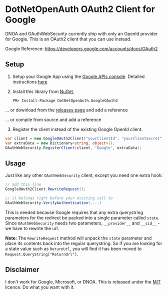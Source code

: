 DotNetOpenAuth OAuth2 Client for Google
======================================

DNOA and OAuthWebSecurity currently ship with only an OpenId provider for Google.
This is an OAuth2 client that you can use instead.

Google Reference: https://developers.google.com/accounts/docs/OAuth2

## Setup

 1. Setup your Google App using the [Google APIs console](https://code.google.com/apis/console).
    Detailed instructions [here](http://ben.onfabrik.com/posts/oauth-providers#google)

 2. Install this library from [NuGet](https://nuget.org/packages/DotNetOpenAuth.GoogleOAuth2),

        PM> Install-Package DotNetOpenAuth.GoogleOAuth2
 
 ... or download from the [releases page](https://github.com/mj1856/DotNetOpenAuth.GoogleOAuth2/releases) and add a reference
 
 ... or compile from source and add a reference

 3. Register the client instead of the existing Google OpenId client.

```csharp
var client = new GoogleOAuth2Client("yourClientId", "yourClientSecret");
var extraData = new Dictionary<string, object>();
OAuthWebSecurity.RegisterClient(client, "Google", extraData);
```

## Usage

Just like any other `OAuthWebSecurity` client, except you need one extra hook:

```csharp
// add this line
GoogleOAuth2Client.RewriteRequest();

// it belongs right before your existing call to
OAuthWebSecurity.VerifyAuthentication(....)
```

This is needed because Google requires that any extra querystring parameters for the
redirect be packed into a single parameter called `state`.  Since `OAuthWebSecurity` needs
two parameters, `__provider__` and `__sid__` - we have to rewrite the url.

**Note:** The `RewriteRequest` method will unpack the `state` parameter and place its contents back into the regular querystring.
So if you are looking for a state value such as `ReturnUrl`, you will find it has been moved to `Request.QueryString["ReturnUrl"]`.


## Disclaimer

I don't work for Google, Microsoft, or DNOA.  This is released under the [MIT](LICENCE.txt) licence.  Do what you want with it.
